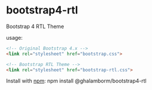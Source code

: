 # bootstrap4-rtl
Bootstrap 4 RTL Theme

usage:
```html
<!-- Original Bootstrap 4.x -->
<link rel="stylesheet" href="bootstrap.css">

<!-- Bootstrap RTL Theme -->
<link rel="stylesheet" href="bootstrap-rtl.css">
```


Install with [npm](https://www.npmjs.com/): npm install @ghalamborm/bootstrap4-rtl

